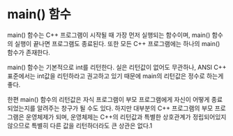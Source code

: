# main() 함수

main() 함수는 C++ 프로그램이 시작될 때 가장 먼저 실행되는 함수이며, main() 함수의 실행이 끝나면 프로그램도 종료된다. 또한 모든 C++ 프로그램에는 하나의 main() 함수가 존재한다.

main() 함수는 기본적으로 int를 리턴한다. 실은 리턴값이 없어도 무관하나, ANSI C++ 표준에서는 int값을 리턴하라고 권고하고 있기 때문에 main의 리턴값은 정수로 하는게 좋다.

한편 main() 함수의 리턴값은 자식 프로그램이 부모 프로그램에게 자신이 어떻게 종료되었는지를 알려주는 창구가 될 수도 있다. 하지만 대부분의 C++ 프로그램의 부모 프로그램은 운영체제가 되며, 운영체제는 C++의 리턴값과 특별한 상호관계가 정립되어있지 않으므로 특별히 다른 값을 리턴하더라도 큰 상관은 없다.1